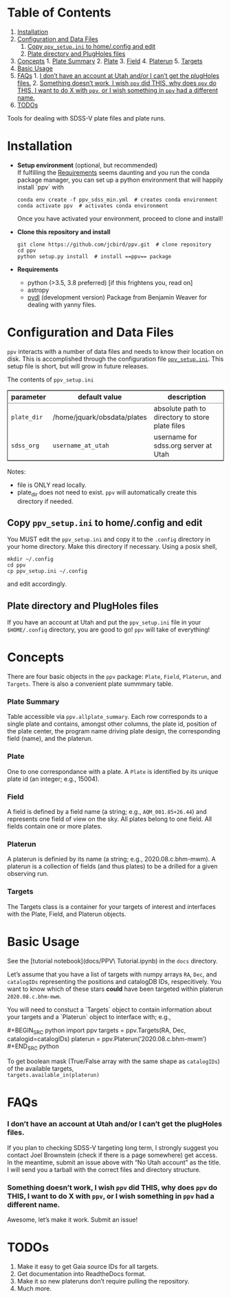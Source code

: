 
# Table of Contents

1.  [Installation](#org0cd81b5)
2.  [Configuration and Data Files](#orgba39c43)
    1.  [Copy `ppv_setup.ini` to home/.config and edit](#orgcb40132)
    2.  [Plate directory and PlugHoles files](#org56f2ca4)
3.  [Concepts](#org4dd634b)
        1.  [Plate Summary](#org982974f)
        2.  [Plate](#orge294412)
        3.  [Field](#org950bc01)
        4.  [Platerun](#orgbda5d46)
        5.  [Targets](#org35258a7)
4.  [Basic Usage](#org281aad7)
5.  [FAQs](#org227e62c)
        1.  [I don&rsquo;t have an account at Utah and/or I can&rsquo;t get the plugHoles files.](#org120c6f5)
        2.  [Something doesn&rsquo;t work, I wish `ppv` did THIS, why does `ppv` do THIS, I want to do X with `ppv`, or I wish something in `ppv` had a different name.](#org2a7dfaf)
6.  [TODOs](#org23a6996)

Tools for dealing with SDSS-V plate files and plate runs.


<a id="org0cd81b5"></a>

# Installation

-   **Setup environment** (optional, but recommended)   
    If fulfilling the [Requirements](#org98f8d41) seems daunting and you run the conda package manager, you can set up a python environment that will happily install \`ppv\` with
    
        conda env create -f ppv_sdss_min.yml  # creates conda environment
        conda activate ppv  # activates conda environment
    
    Once you have activated your environment, proceed to clone and install!

-   **Clone this repository and install**
    
        git clone https://github.com/jcbird/ppv.git  # clone repository
        cd ppv
        python setup.py install  # install ==ppv== package

-   **Requirements** <a id="org98f8d41"></a>
    -   python (>3.5, 3.8 preferred) [if this frightens you, read on]
    -   astropy
    -   [pydl](https://github.com/jcbird/ppv.git) (development version)
        Package from Benjamin Weaver for dealing with yanny files.


<a id="orgba39c43"></a>

# Configuration and Data Files

`ppv` interacts with a number of data files and needs to know their location on disk. This is accomplished through the configuration file [`ppv_setup.ini`](ppv_setup.ini). This setup file is short, but will grow in future releases.

The contents of `ppv_setup.ini`

<table border="2" cellspacing="0" cellpadding="6" rules="groups" frame="hsides">


<colgroup>
<col  class="org-left" />

<col  class="org-left" />

<col  class="org-left" />
</colgroup>
<thead>
<tr>
<th scope="col" class="org-left">parameter</th>
<th scope="col" class="org-left">default value</th>
<th scope="col" class="org-left">description</th>
</tr>
</thead>

<tbody>
<tr>
<td class="org-left"><code>plate_dir</code></td>
<td class="org-left">/home/jquark/obsdata/plates</td>
<td class="org-left">absolute path to directory to store plate files</td>
</tr>


<tr>
<td class="org-left"><code>sdss_org</code></td>
<td class="org-left"><code>username_at_utah</code></td>
<td class="org-left">username for sdss.org server at Utah</td>
</tr>
</tbody>
</table>

Notes:

-   file is ONLY read locally.
-   plate<sub>dir</sub> does not need to exist. `ppv` will automatically create this directory if needed.


<a id="orgcb40132"></a>

## Copy `ppv_setup.ini` to home/.config and edit

You MUST edit the `ppv_setup.ini` and copy it to the `.config` directory in your home directory. Make this directory if necessary. Using a posix shell,

    mkdir ~/.config
    cd ppv
    cp ppv_setup.ini ~/.config

and edit accordingly.


<a id="org56f2ca4"></a>

## Plate directory and PlugHoles files

If you have an account at Utah and put the `ppv_setup.ini` file in your `$HOME/.config` directory, you are good to go! `ppv` will take of everything!


<a id="org4dd634b"></a>

# Concepts

There are four basic objects in the `ppv` package: `Plate`, `Field`, `Platerun`, and `Targets`. There is also a convenient plate summmary table.


<a id="org982974f"></a>

### Plate Summary

Table accessible via `ppv.allplate_summary`. Each row corresponds to a single plate and contains, amongst other columns, the plate id, position of the plate center, the program name driving plate design, the corresponding field (name), and the platerun.


<a id="orge294412"></a>

### Plate

One to one correspondance with a plate. A `Plate` is identified by its unique plate id (an integer; e.g., 15004).


<a id="org950bc01"></a>

### Field

A field is defined by a field name (a string; e.g., `AQM_001.85+26.44`) and represents one field of view on the sky. All plates belong to one field. All fields contain one or more plates.


<a id="orgbda5d46"></a>

### Platerun

A platerun is definied by its name (a string; e.g., 2020.08.c.bhm-mwm). A platerun is a collection of fields (and thus plates) to be a drilled for a given observing run.


<a id="org35258a7"></a>

### Targets

The Targets class is a container for your targets of interest and interfaces with the Plate, Field, and Platerun objects.


<a id="org281aad7"></a>

# Basic Usage

See the [tutorial notebook](docs/PPV\ Tutorial.ipynb) in the `docs` directory.

Let&rsquo;s assume that you have a list of targets with numpy arrays `RA`, `Dec`, and `catalogIDs` representing the positions and catalogDB IDs, respecitively.
You want to know which of these stars **could** have been targeted within platerun `2020.08.c.bhm-mwm`.

You will need to constuct a \`Targets\` object to contain information about your targets and a \`Platerun\` object to interface with; e.g.,

\#+BEGIN<sub>SRC</sub> python
import ppv
targets = ppv.Targets(RA, Dec, catalogid=catalogIDs)
platerun = ppv.Platerun(&rsquo;2020.08.c.bhm-mwm&rsquo;)
\#+END<sub>SRC</sub> python

To get boolean mask (True/False array with the same shape as `catalogIDs`) of the available targets,  
`targets.available_in(platerun)`


<a id="org227e62c"></a>

# FAQs


<a id="org120c6f5"></a>

### I don&rsquo;t have an account at Utah and/or I can&rsquo;t get the plugHoles files.

If you plan to checking SDSS-V targeting long term, I strongly suggest you contact Joel Brownstein (check if there is a page somewhere) get access.   
In the meantime, submit an issue above with &ldquo;No Utah account&rdquo; as the title. I will send you a tarball with the correct files and directory structure.


<a id="org2a7dfaf"></a>

### Something doesn&rsquo;t work, I wish `ppv` did THIS, why does `ppv` do THIS, I want to do X with `ppv`, or I wish something in `ppv` had a different name.

Awesome, let&rsquo;s make it work. Submit an issue!


<a id="org23a6996"></a>

# TODOs

1.  Make it easy to get Gaia source IDs for all targets.
2.  Get documentation into ReadtheDocs format.
3.  Make it so new plateruns don&rsquo;t require pulling the repository.
4.  Much more.

